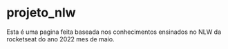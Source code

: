 # projeto_nlw
Esta é uma pagina feita baseada nos conhecimentos ensinados no NLW da rocketseat do ano 2022 mes de maio.
